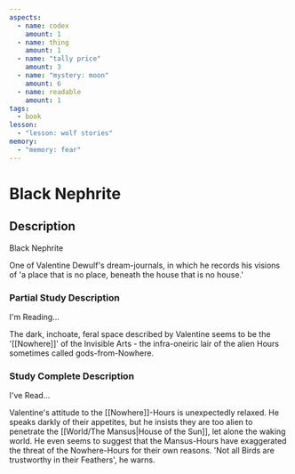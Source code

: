 ```yaml
---
aspects:
  - name: codex
    amount: 1
  - name: thing
    amount: 1
  - name: "tally price"
    amount: 3
  - name: "mystery: moon"
    amount: 6
  - name: readable
    amount: 1
tags:
  - book
lesson:
  - "lesson: wolf stories"
memory:
  - "memory: fear"
---
```


# Black Nephrite

## Description
Black Nephrite

One of Valentine Dewulf's dream-journals, in which he records his visions of 'a place that is no place, beneath the house that is no house.'
### Partial Study Description
I'm Reading...

The dark, inchoate, feral space described by Valentine seems to be the '[[Nowhere]]' of the Invisible Arts - the infra-oneiric lair of the alien Hours sometimes called gods-from-Nowhere.
### Study Complete Description
I've Read...

Valentine's attitude to the [[Nowhere]]-Hours is unexpectedly relaxed. He speaks darkly of their appetites, but he insists they are too alien to penetrate the [[World/The Mansus|House of the Sun]], let alone the waking world. He even seems to suggest that the Mansus-Hours have exaggerated the threat of the Nowhere-Hours for their own reasons. 'Not all Birds are trustworthy in their Feathers', he warns.